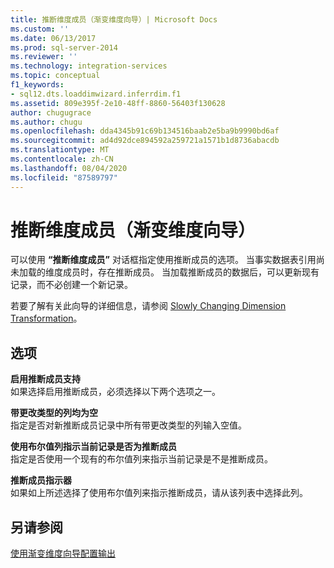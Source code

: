 ```yaml
---
title: 推断维度成员（渐变维度向导）| Microsoft Docs
ms.custom: ''
ms.date: 06/13/2017
ms.prod: sql-server-2014
ms.reviewer: ''
ms.technology: integration-services
ms.topic: conceptual
f1_keywords:
- sql12.dts.loaddimwizard.inferrdim.f1
ms.assetid: 809e395f-2e10-48ff-8860-56403f130628
author: chugugrace
ms.author: chugu
ms.openlocfilehash: dda4345b91c69b134516baab2e5ba9b9990bd6af
ms.sourcegitcommit: ad4d92dce894592a259721a1571b1d8736abacdb
ms.translationtype: MT
ms.contentlocale: zh-CN
ms.lasthandoff: 08/04/2020
ms.locfileid: "87589797"
---
```

# <a name="inferred-dimension-members-slowly-changing-dimension-wizard"></a>推断维度成员（渐变维度向导）
  可以使用 **“推断维度成员”** 对话框指定使用推断成员的选项。 当事实数据表引用尚未加载的维度成员时，存在推断成员。 当加载推断成员的数据后，可以更新现有记录，而不必创建一个新记录。  
  
 若要了解有关此向导的详细信息，请参阅 [Slowly Changing Dimension Transformation](slowly-changing-dimension-transformation.md)。  
  
## <a name="options"></a>选项  
 **启用推断成员支持**  
 如果选择启用推断成员，必须选择以下两个选项之一。  
  
 **带更改类型的列均为空**  
 指定是否对新推断成员记录中所有带更改类型的列输入空值。  
  
 **使用布尔值列指示当前记录是否为推断成员**  
 指定是否使用一个现有的布尔值列来指示当前记录是不是推断成员。  
  
 **推断成员指示器**  
 如果如上所述选择了使用布尔值列来指示推断成员，请从该列表中选择此列。  
  
## <a name="see-also"></a>另请参阅  
 [使用渐变维度向导配置输出](configure-outputs-using-the-slowly-changing-dimension-wizard.md)  
  
  
